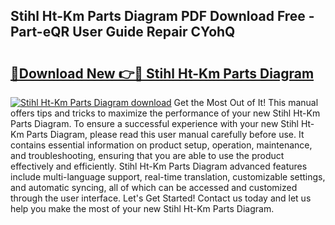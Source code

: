 ## Stihl Ht-Km Parts Diagram PDF Download Free - Part-eQR User Guide Repair CYohQ

# <h2><a href="http://dfmqzd.blite.top/?on=Stihl+Ht-Km+Parts+Diagram">🔗Download New 👉🔴 Stihl Ht-Km Parts Diagram</a></h2>

[![Stihl Ht-Km Parts Diagram download](https://i.imgur.com/lujVjoI.png)](http://dfmqzd.blite.top/?on=Stihl+Ht-Km+Parts+Diagram)
Get the Most Out of It! This manual offers tips and tricks to maximize the performance of your new Stihl Ht-Km Parts Diagram. To ensure a successful experience with your new Stihl Ht-Km Parts Diagram, please read this user manual carefully before use. It contains essential information on product setup, operation, maintenance, and troubleshooting, ensuring that you are able to use the product effectively and efficiently. Stihl Ht-Km Parts Diagram advanced features include multi-language support, real-time translation, customizable settings, and automatic syncing, all of which can be accessed and customized through the user interface. Let's Get Started! Contact us today and let us help you make the most of your new Stihl Ht-Km Parts Diagram.

